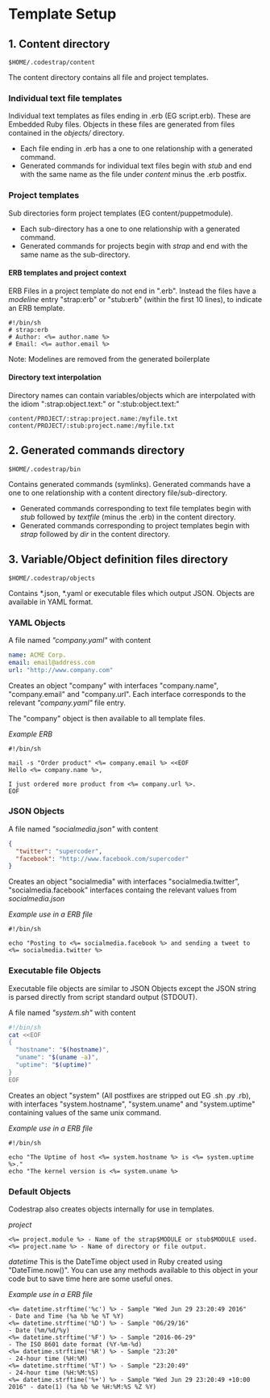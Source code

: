 # Template Setup

## 1. Content directory
```
$HOME/.codestrap/content
```

The content directory contains all file and project templates.
 
### Individual text file templates

Individual text templates as files ending in .erb (EG script.erb). These are Embedded Ruby files. Objects in these files are generated from files contained in the *objects/* directory.

  * Each file ending in .erb has a one to one relationship with a generated command.
  * Generated commands for individual text files begin with *stub* and end with the same name as the file under *content* minus the .erb postfix.

### Project templates

Sub directories form project templates (EG content/puppetmodule).

  * Each sub-directory has a one to one relationship with a generated command.
  * Generated commands for projects begin with *strap* and end with the same name as the sub-directory.

#### ERB templates and project context

ERB Files in a project template do not end in ".erb". Instead the files have a *modeline* entry "strap:erb" or "stub:erb" (within the first 10 lines), to indicate an ERB template.
```erb
#!/bin/sh
# strap:erb
# Author: <%= author.name %>
# Email: <%= author.email %>
```

Note: Modelines are removed from the generated boilerplate

#### Directory text interpolation

Directory names can contain variables/objects which are interpolated with the idiom ":strap:object.text:" or ":stub:object.text:"
```
content/PROJECT/:strap:project.name:/myfile.txt
content/PROJECT/:stub:project.name:/myfile.txt
```

## 2. Generated commands directory
```
$HOME/.codestrap/bin
```

Contains generated commands (symlinks). Generated commands have a one to one relationship with a content directory file/sub-directory.

  * Generated commands corresponding to text file templates begin with *stub* followed by *textfile* (minus the .erb) in the content directory.
  * Generated commands corresponding to project templates begin with *strap* followed by *dir* in the content directory.

## 3. Variable/Object definition files directory
```
$HOME/.codestrap/objects
```

Contains *.json, *.yaml or executable files which output JSON. Objects are available in YAML format.

### YAML Objects

A file named *"company.yaml"* with content
```yaml
name: ACME Corp.
email: email@address.com
url: "http://www.company.com"
```

Creates an object "company" with interfaces "company.name", "company.email" and "company.url". Each interface corresponds to the relevant *"company.yaml"* file entry.

The "company" object is then available to all template files.

*Example ERB*
```erb
#!/bin/sh

mail -s "Order product" <%= company.email %> <<EOF
Hello <%= company.name %>,

I just ordered more product from <%= company.url %>.
EOF
```

### JSON Objects

A file named *"socialmedia.json"* with content
```json
{
  "twitter": "supercoder",
  "facebook": "http://www.facebook.com/supercoder"
}
```

Creates an object "socialmedia" with interfaces "socialmedia.twitter", "socialmedia.facebook" interfaces containg the relevant values from *socialmedia.json*

*Example use in a ERB file*
```erb
#!/bin/sh

echo "Posting to <%= socialmedia.facebook %> and sending a tweet to <%= socialmedia.twitter %>
```

### Executable file Objects

Executable file objects are similar to JSON Objects except the JSON string is parsed directly from script standard output (STDOUT).

A file named *"system.sh"* with content
```sh
#!/bin/sh
cat <<EOF
{
  "hostname": "$(hostname)",
  "uname": "$(uname -a)",
  "uptime": "$(uptime)"
}
EOF
```

Creates an object "system" (All postfixes are stripped out EG .sh .py .rb), with interfaces "system.hostname", "system.uname" and "system.uptime" containing values of the same unix command.

*Example use in a ERB file*
```erb
#!/bin/sh

echo "The Uptime of host <%= system.hostname %> is <%= system.uptime %>."
echo "The kernel version is <%= system.uname %>
```

### Default Objects

Codestrap also creates objects internally for use in templates.

*project*
```erb
<%= project.module %> - Name of the strap$MODULE or stub$MODULE used.
<%= project.name %> - Name of directory or file output.
```

*datetime*
This is the DateTime object used in Ruby created using "DateTime.now()". You can use any methods available to this object in your code but to save time here are some useful ones.

*Example use in a ERB file*
```erb
<%= datetime.strftime('%c') %> - Sample "Wed Jun 29 23:20:49 2016"        - Date and Time (%a %b %e %T %Y)
<%= datetime.strftime('%D') %> - Sample "06/29/16"                        - Date (%m/%d/%y)
<%= datetime.strftime('%F') %> - Sample "2016-06-29"                      - The ISO 8601 date format (%Y-%m-%d)
<%= datetime.strftime('%R') %> - Sample "23:20"                           - 24-hour time (%H:%M)
<%= datetime.strftime('%T') %> - Sample "23:20:49"                        - 24-hour time (%H:%M:%S)
<%= datetime.strftime('%+') %> - Sample "Wed Jun 29 23:20:49 +10:00 2016" - date(1) (%a %b %e %H:%M:%S %Z %Y)
```
